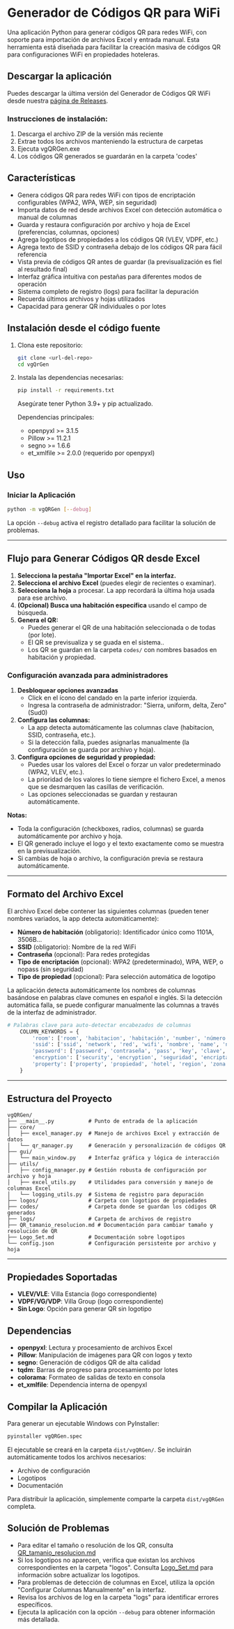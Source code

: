 # Generador de Códigos QR para WiFi

Una aplicación Python para generar códigos QR para redes WiFi, con soporte para importación de archivos Excel y entrada manual. Esta herramienta está diseñada para facilitar la creación masiva de códigos QR para configuraciones WiFi en propiedades hoteleras.

## Descargar la aplicación

Puedes descargar la última versión del Generador de Códigos QR WiFi desde nuestra [página de Releases](https://github.com/IanCardosoP/vgQrGen/releases).

### Instrucciones de instalación:
1. Descarga el archivo ZIP de la versión más reciente
2. Extrae todos los archivos manteniendo la estructura de carpetas
3. Ejecuta vgQRGen.exe
4. Los códigos QR generados se guardarán en la carpeta 'codes'

## Características

- Genera códigos QR para redes WiFi con tipos de encriptación configurables (WPA2, WPA, WEP, sin seguridad)
- Importa datos de red desde archivos Excel con detección automática o manual de columnas
- Guarda y restaura configuración por archivo y hoja de Excel (preferencias, columnas, opciones)
- Agrega logotipos de propiedades a los códigos QR (VLEV, VDPF, etc.)
- Agrega texto de SSID y contraseña debajo de los códigos QR para fácil referencia
- Vista previa de códigos QR antes de guardar (la previsualización es fiel al resultado final)
- Interfaz gráfica intuitiva con pestañas para diferentes modos de operación
- Sistema completo de registro (logs) para facilitar la depuración
- Recuerda últimos archivos y hojas utilizados
- Capacidad para generar QR individuales o por lotes

## Instalación desde el código fuente

1. Clona este repositorio:
   ```bash
   git clone <url-del-repo>
   cd vgQrGen
   ```
2. Instala las dependencias necesarias:
   ```bash
   pip install -r requirements.txt
   ```
   Asegúrate tener Python 3.9+ y pip actualizado.

   Dependencias principales:
   - openpyxl >= 3.1.5
   - Pillow >= 11.2.1
   - segno >= 1.6.6
   - et_xmlfile >= 2.0.0 (requerido por openpyxl)

## Uso

### Iniciar la Aplicación

```bash
python -m vgQRGen [--debug]
```

La opción `--debug` activa el registro detallado para facilitar la solución de problemas.

---

## Flujo para Generar Códigos QR desde Excel

1. **Selecciona la pestaña "Importar Excel" en la interfaz.**
2. **Selecciona el archivo Excel** (puedes elegir de recientes o examinar).
3. **Selecciona la hoja** a procesar. La app recordará la última hoja usada para ese archivo.
4. **(Opcional) Busca una habitación específica** usando el campo de búsqueda.
5. **Genera el QR:**
   - Puedes generar el QR de una habitación seleccionada o de todas (por lote).
   - El QR se previsualiza y se guada en el sistema..
   - Los QR se guardan en la carpeta `codes/` con nombres basados en habitación y propiedad.

### Configuración avanzada para administradores

1. **Desbloquear opciones avanzadas**
   - Click en el ícono del candado en la parte inferior izquierda.
   - Ingresa la contraseña de administrador: "Sierra, uniform, delta, Zero" (Sud0)
2. **Configura las columnas:**
   - La app detecta automáticamente las columnas clave (habitacion, SSID, contraseña, etc.).
   - Si la detección falla, puedes asignarlas manualmente (la configuración se guarda por archivo y hoja).
3. **Configura opciones de seguridad y propiedad:**
   - Puedes usar los valores del Excel o forzar un valor predeterminado (WPA2, VLEV, etc.).
   - La prioridad de los valores lo tiene siempre el fichero Excel, a menos que se desmarquen las casillas de verificación.
   - Las opciones seleccionadas se guardan y restauran automáticamente.



**Notas:**
- Toda la configuración (checkboxes, radios, columnas) se guarda automáticamente por archivo y hoja.
- El QR generado incluye el logo y el texto exactamente como se muestra en la previsualización.
- Si cambias de hoja o archivo, la configuración previa se restaura automáticamente.

---

## Formato del Archivo Excel

El archivo Excel debe contener las siguientes columnas (pueden tener nombres variados, la app detecta automáticamente):
- **Número de habitación** (obligatorio): Identificador único como 1101A, 3506B...
- **SSID** (obligatorio): Nombre de la red WiFi
- **Contraseña** (opcional): Para redes protegidas
- **Tipo de encriptación** (opcional): WPA2 (predeterminado), WPA, WEP, o nopass (sin seguridad)
- **Tipo de propiedad** (opcional): Para selección automática de logotipo

La aplicación detecta automáticamente los nombres de columnas basándose en palabras clave comunes en español e inglés. Si la detección automática falla, se puede configurar manualmente las columnas a través de la interfaz de administrador.

```python
# Palabras clave para auto-detectar encabezados de columnas
    COLUMN_KEYWORDS = {
        'room': ['room', 'habitacion', 'habitación', 'number', 'número', 'hab', 'cuarto', 'villa'],
        'ssid': ['ssid', 'network', 'red', 'wifi', 'nombre', 'name', 'net'],
        'password': ['password', 'contraseña', 'pass', 'key', 'clave', 'pwd', 'contrasena'],
        'encryption': ['security', 'encryption', 'seguridad', 'encriptación', 'type', 'tipo', 'encriptacion'],
        'property': ['property', 'propiedad', 'hotel', 'region', 'zona', 'lugar', 'site']
    }
```

---

## Estructura del Proyecto

```
vgQRGen/
├── __main__.py           # Punto de entrada de la aplicación
├── core/
│   ├── excel_manager.py  # Manejo de archivos Excel y extracción de datos
│   └── qr_manager.py     # Generación y personalización de códigos QR
├── gui/
│   └── main_window.py    # Interfaz gráfica y lógica de interacción
├── utils/
│   ├── config_manager.py # Gestión robusta de configuración por archivo y hoja
│   ├── excel_utils.py    # Utilidades para conversión y manejo de columnas Excel
│   └── logging_utils.py  # Sistema de registro para depuración
├── logos/                # Carpeta con logotipos de propiedades
├── codes/                # Carpeta donde se guardan los códigos QR generados
├── logs/                 # Carpeta de archivos de registro
├── QR_tamanio_resolucion.md # Documentación para cambiar tamaño y resolución de QR
├── Logo_Set.md           # Documentación sobre logotipos
└── config.json           # Configuración persistente por archivo y hoja
```

---

## Propiedades Soportadas

- **VLEV/VLE**: Villa Estancia (logo correspondiente)
- **VDPF/VG/VDP**: Villa Group (logo correspondiente)
- **Sin Logo**: Opción para generar QR sin logotipo

## Dependencias

- **openpyxl**: Lectura y procesamiento de archivos Excel
- **Pillow**: Manipulación de imágenes para QR con logos y texto
- **segno**: Generación de códigos QR de alta calidad
- **tqdm**: Barras de progreso para procesamiento por lotes
- **colorama**: Formateo de salidas de texto en consola
- **et_xmlfile**: Dependencia interna de openpyxl

## Compilar la Aplicación

Para generar un ejecutable Windows con PyInstaller:

```bash
pyinstaller vgQRGen.spec
```

El ejecutable se creará en la carpeta `dist/vgQRGen/`. Se incluirán automáticamente todos los archivos necesarios:
- Archivo de configuración
- Logotipos
- Documentación

Para distribuir la aplicación, simplemente comparte la carpeta `dist/vgQRGen` completa.

## Solución de Problemas

- Para editar el tamaño o resolución de los QR, consulta [QR_tamanio_resolucion.md](QR_tamanio_resolucion.md)
- Si los logotipos no aparecen, verifica que existan los archivos correspondientes en la carpeta "logos". Consulta [Logo_Set.md](Logo_Set.md) para información sobre actualizar los logotipos.
- Para problemas de detección de columnas en Excel, utiliza la opción "Configurar Columnas Manualmente" en la interfaz.
- Revisa los archivos de log en la carpeta "logs" para identificar errores específicos.
- Ejecuta la aplicación con la opción `--debug` para obtener información más detallada.


